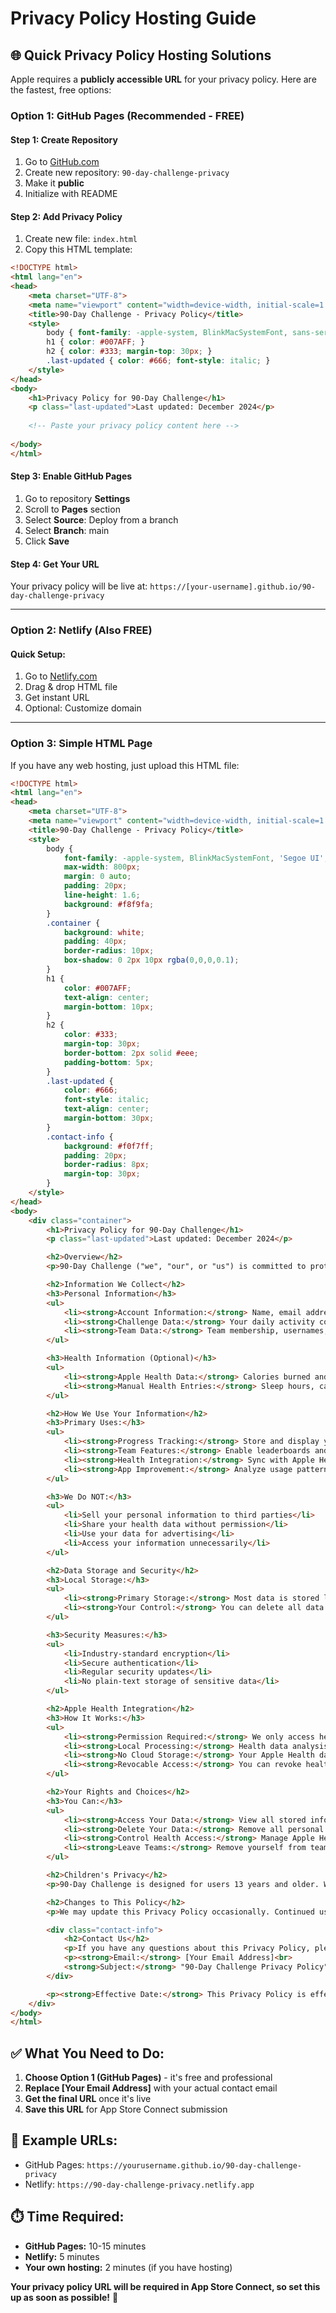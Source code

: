 # Privacy Policy Hosting Guide

## 🌐 Quick Privacy Policy Hosting Solutions

Apple requires a **publicly accessible URL** for your privacy policy. Here are the fastest, free options:

### Option 1: GitHub Pages (Recommended - FREE)

#### Step 1: Create Repository
1. Go to [GitHub.com](https://github.com)
2. Create new repository: `90-day-challenge-privacy`
3. Make it **public**
4. Initialize with README

#### Step 2: Add Privacy Policy
1. Create new file: `index.html`
2. Copy this HTML template:

```html
<!DOCTYPE html>
<html lang="en">
<head>
    <meta charset="UTF-8">
    <meta name="viewport" content="width=device-width, initial-scale=1.0">
    <title>90-Day Challenge - Privacy Policy</title>
    <style>
        body { font-family: -apple-system, BlinkMacSystemFont, sans-serif; max-width: 800px; margin: 0 auto; padding: 20px; line-height: 1.6; }
        h1 { color: #007AFF; }
        h2 { color: #333; margin-top: 30px; }
        .last-updated { color: #666; font-style: italic; }
    </style>
</head>
<body>
    <h1>Privacy Policy for 90-Day Challenge</h1>
    <p class="last-updated">Last updated: December 2024</p>
    
    <!-- Paste your privacy policy content here -->
    
</body>
</html>
```

#### Step 3: Enable GitHub Pages
1. Go to repository **Settings**
2. Scroll to **Pages** section
3. Select **Source**: Deploy from a branch
4. Select **Branch**: main
5. Click **Save**

#### Step 4: Get Your URL
Your privacy policy will be live at:
`https://[your-username].github.io/90-day-challenge-privacy`

---

### Option 2: Netlify (Also FREE)

#### Quick Setup:
1. Go to [Netlify.com](https://netlify.com)
2. Drag & drop HTML file
3. Get instant URL
4. Optional: Customize domain

---

### Option 3: Simple HTML Page

If you have any web hosting, just upload this HTML file:

```html
<!DOCTYPE html>
<html lang="en">
<head>
    <meta charset="UTF-8">
    <meta name="viewport" content="width=device-width, initial-scale=1.0">
    <title>90-Day Challenge - Privacy Policy</title>
    <style>
        body { 
            font-family: -apple-system, BlinkMacSystemFont, 'Segoe UI', sans-serif; 
            max-width: 800px; 
            margin: 0 auto; 
            padding: 20px; 
            line-height: 1.6; 
            background: #f8f9fa;
        }
        .container {
            background: white;
            padding: 40px;
            border-radius: 10px;
            box-shadow: 0 2px 10px rgba(0,0,0,0.1);
        }
        h1 { 
            color: #007AFF; 
            text-align: center;
            margin-bottom: 10px;
        }
        h2 { 
            color: #333; 
            margin-top: 30px; 
            border-bottom: 2px solid #eee;
            padding-bottom: 5px;
        }
        .last-updated { 
            color: #666; 
            font-style: italic; 
            text-align: center;
            margin-bottom: 30px;
        }
        .contact-info {
            background: #f0f7ff;
            padding: 20px;
            border-radius: 8px;
            margin-top: 30px;
        }
    </style>
</head>
<body>
    <div class="container">
        <h1>Privacy Policy for 90-Day Challenge</h1>
        <p class="last-updated">Last updated: December 2024</p>

        <h2>Overview</h2>
        <p>90-Day Challenge ("we", "our", or "us") is committed to protecting your privacy. This Privacy Policy explains how we collect, use, and safeguard your information when you use our mobile application.</p>

        <h2>Information We Collect</h2>
        <h3>Personal Information</h3>
        <ul>
            <li><strong>Account Information:</strong> Name, email address (for app account creation)</li>
            <li><strong>Challenge Data:</strong> Your daily activity completions, progress, and goals</li>
            <li><strong>Team Data:</strong> Team membership, usernames, and leaderboard scores (when you join teams)</li>
        </ul>

        <h3>Health Information (Optional)</h3>
        <ul>
            <li><strong>Apple Health Data:</strong> Calories burned and sleep duration (only with your explicit permission)</li>
            <li><strong>Manual Health Entries:</strong> Sleep hours, calorie targets, supplement lists, workout descriptions</li>
        </ul>

        <h2>How We Use Your Information</h2>
        <h3>Primary Uses:</h3>
        <ul>
            <li><strong>Progress Tracking:</strong> Store and display your 90-day challenge progress</li>
            <li><strong>Team Features:</strong> Enable leaderboards and team collaboration</li>
            <li><strong>Health Integration:</strong> Sync with Apple Health for seamless tracking</li>
            <li><strong>App Improvement:</strong> Analyze usage patterns to enhance features</li>
        </ul>

        <h3>We Do NOT:</h3>
        <ul>
            <li>Sell your personal information to third parties</li>
            <li>Share your health data without permission</li>
            <li>Use your data for advertising</li>
            <li>Access your information unnecessarily</li>
        </ul>

        <h2>Data Storage and Security</h2>
        <h3>Local Storage:</h3>
        <ul>
            <li><strong>Primary Storage:</strong> Most data is stored locally on your device</li>
            <li><strong>Your Control:</strong> You can delete all data by uninstalling the app</li>
        </ul>

        <h3>Security Measures:</h3>
        <ul>
            <li>Industry-standard encryption</li>
            <li>Secure authentication</li>
            <li>Regular security updates</li>
            <li>No plain-text storage of sensitive data</li>
        </ul>

        <h2>Apple Health Integration</h2>
        <h3>How It Works:</h3>
        <ul>
            <li><strong>Permission Required:</strong> We only access health data you explicitly authorize</li>
            <li><strong>Local Processing:</strong> Health data analysis happens on your device</li>
            <li><strong>No Cloud Storage:</strong> Your Apple Health data never leaves your device</li>
            <li><strong>Revocable Access:</strong> You can revoke health permissions anytime</li>
        </ul>

        <h2>Your Rights and Choices</h2>
        <h3>You Can:</h3>
        <ul>
            <li><strong>Access Your Data:</strong> View all stored information in the app</li>
            <li><strong>Delete Your Data:</strong> Remove all personal data by uninstalling</li>
            <li><strong>Control Health Access:</strong> Manage Apple Health permissions in iOS Settings</li>
            <li><strong>Leave Teams:</strong> Remove yourself from team collaboration anytime</li>
        </ul>

        <h2>Children's Privacy</h2>
        <p>90-Day Challenge is designed for users 13 years and older. We do not knowingly collect personal information from children under 13.</p>

        <h2>Changes to This Policy</h2>
        <p>We may update this Privacy Policy occasionally. Continued use of the app after changes constitutes acceptance of the updated policy.</p>

        <div class="contact-info">
            <h2>Contact Us</h2>
            <p>If you have any questions about this Privacy Policy, please contact us:</p>
            <p><strong>Email:</strong> [Your Email Address]<br>
            <strong>Subject:</strong> "90-Day Challenge Privacy Policy"</p>
        </div>

        <p><strong>Effective Date:</strong> This Privacy Policy is effective as of the date of the latest app version.</p>
    </div>
</body>
</html>
```

## ✅ What You Need to Do:

1. **Choose Option 1 (GitHub Pages)** - it's free and professional
2. **Replace [Your Email Address]** with your actual contact email
3. **Get the final URL** once it's live
4. **Save this URL** for App Store Connect submission

## 🔗 Example URLs:
- GitHub Pages: `https://yourusername.github.io/90-day-challenge-privacy`
- Netlify: `https://90-day-challenge-privacy.netlify.app`

## ⏱️ Time Required:
- **GitHub Pages:** 10-15 minutes
- **Netlify:** 5 minutes
- **Your own hosting:** 2 minutes (if you have hosting)

**Your privacy policy URL will be required in App Store Connect, so set this up as soon as possible!** 🚀